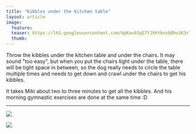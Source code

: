 ```yaml
---
title: "Kibbles under the kitchen table"
layout: article
image:
  feature:
  teaser: https://lh3.googleusercontent.com/UpKav9Jq57YJhhYknsbDhu1K3r1xwFraLyoGqeQHM9U=w245
  thumb:
---
```


Throw the kibbles under the kitchen table and under the chairs. It may sound "too easy", but when you put the chairs tight under the table, there will be tight space in between, so the dog really needs to circle the table multiple times and needs to get down and crawl under the chairs to get his kibbles.

It takes Miki about two to three minutes to get all the kibbles. And his morning gymnastic exercises are done at the same time :D

---

[![](https://lh3.googleusercontent.com/dW7M-fc-zDGSimA2Y8Kfi-UD7hSppMaEQdGJvaG_Cr0=w800)](https://lh3.googleusercontent.com/dW7M-fc-zDGSimA2Y8Kfi-UD7hSppMaEQdGJvaG_Cr0=s0)

[![](https://lh3.googleusercontent.com/_YWHXalEPGTc-HaUibv5iDgS-WB0aywUrvDFsqe9ZW8=w800)](https://lh3.googleusercontent.com/_YWHXalEPGTc-HaUibv5iDgS-WB0aywUrvDFsqe9ZW8=s0)
